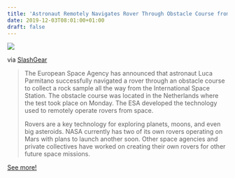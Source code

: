 ```yaml
---
title: 'Astronaut Remotely Navigates Rover Through Obstacle Course from ISS'
date: 2019-12-03T08:01:00+01:00
draft: false
---
```


![](https://cdn-blog.adafruit.com/uploads/2019/12/ESA_analog_1_rover_main-1280x720-600x338.jpg)

via [SlashGear](https://www.slashgear.com/astronaut-remotely-navigates-rover-through-obstacle-course-from-iss-29601504/)

> The European Space Agency has announced that astronaut Luca Parmitano successfully navigated a rover through an obstacle course to collect a rock sample all the way from the International Space Station. The obstacle course was located in the Netherlands where the test took place on Monday. The ESA developed the technology used to remotely operate rovers from space.
> 
> Rovers are a key technology for exploring planets, moons, and even big asteroids. NASA currently has two of its own rovers operating on Mars with plans to launch another soon. Other space agencies and private collectives have worked on creating their own rovers for other future space missions.

[See more!](https://www.slashgear.com/astronaut-remotely-navigates-rover-through-obstacle-course-from-iss-29601504/)